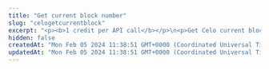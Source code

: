 ```yaml
---
title: "Get current block number"
slug: "celogetcurrentblock"
excerpt: "<p><b>1 credit per API call</b></p>\n<p>Get Celo current block number. This is the number of the latest block in the blockchain.</p>"
hidden: false
createdAt: "Mon Feb 05 2024 11:38:51 GMT+0000 (Coordinated Universal Time)"
updatedAt: "Mon Feb 05 2024 11:38:51 GMT+0000 (Coordinated Universal Time)"
---
```

